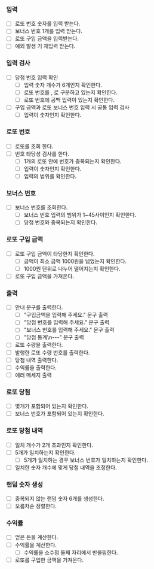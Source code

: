 ### 입력
- [ ] 로또 번호 숫자를 입력 받는다.
- [ ] 보너스 번호 1개를 입력 받는다.
- [ ] 로또 구입 금액을 입력받는다.
- [ ] 예외 발생 기 재입력 받는다.

### 입력 검사
- [ ] 당첨 번호 입력 확인
  - [ ] 입력 숫자 개수가 6개인지 확인한다.
  - [ ] 로또 번호를 , 로 구분하고 있는지 확인한다.
  - [ ] 로또 번호에 공백 입력이 있는지 확인한다.
- [ ] 구입 금액과 로또 보너스 번호 입력 시 공통 입력 검사
  - [ ] 입력이 숫자인지 확인한다.

### 로또 번호
- [ ] 로또를 조회 한다.
- [ ] 번호 타당성 검사를 한다.
  - [ ] 1개의 로또 안에 번호가 중복되는지 확인한다.
  - [ ] 입력이 숫자인지 확인한다.
  - [ ] 입력의 범위를 확인한다.

### 보너스 번호
- [ ] 보너스 번호를 조회한다.
  - [ ] 보너스 번호 입력의 범위가 1~45사이인지 확인한다.
  - [ ] 당첨 번호와 중복되는지 확인한다.

### 로또 구입 금액
- [ ] 로또 구입 금액이 타당한지 확인한다.   
    - [ ] 금액이 최소 금액 1000원을 넘었는지 확인한다.  
    - [ ] 1000원 단위로 나누어 떨어지는지 확인한다.  
- [ ] 로또 구입 금액을 가져온다.  

### 출력
- [ ] 안내 문구를 출력한다.  
    - [ ] "구입금액을 입력해 주세요." 문구 출력  
    - [ ] "당첨 번호를 입력해 주세요." 문구 출력  
    - [ ] "보너스 번호를 입력해 주세요." 문구 출력  
    - [ ] "당첨 통계\n---" 문구 출력  
- [ ] 로또 수량을 출력한다.  
- [ ] 발행한 로또 수량 번호를 출력한다.  
- [ ] 당첨 내역 출력한다.  
- [ ] 수익률을 출력한다.  
- [ ] 에러 메세지 출력  

### 로또 당첨 
- [ ] 몇개가 포함되어 있는지 확인한다.
- [ ] 보너스 번호가 포함되어 있는지 확인한다.

### 로또 당첨 내역
- [ ] 일치 개수가 2개 초과인지 확인한다.
- [ ] 5개가 일치하는지 확인한다.  
  - [ ] 5개가 일치하는 경우 보너스 번호가 일치하는지 확인한다.
- [ ] 일치한 숫자 개수에 맞게 당첨 내역을 조정한다.

### 랜덤 숫자 생성
- [ ] 중복되지 않는 랜덤 숫자 6개를 생성한다.  
- [ ] 오름차순 정렬한다.  

### 수익률
- [ ] 얻은 돈을 계산한다.  
- [ ] 수익률을 계산한다.  
    - [ ] 수익률을 소수점 둘째 자리에서 반올림한다.  
- [ ] 로또를 구입한 금액을 가져온다.
